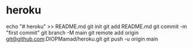# heroku
echo "# heroku" >> README.md
git init
git add README.md
git commit -m "first commit"
git branch -M main
git remote add origin git@github.com:DIOPMamad/heroku.git
git push -u origin main
